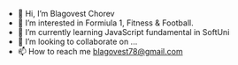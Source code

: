 - 👋 Hi, I’m Blagovest Chorev
- 👀 I’m interested in Formiula 1, Fitness & Football. 
- 🌱 I’m currently learning JavaScript fundamental in SoftUni
- 💞️ I’m looking to collaborate on ...
- 📫 How to reach me blagovest78@gmail.com

<!---
BlagovestChorev/BlagovestChorev is a ✨ special ✨ repository because its `README.md` (this file) appears on your GitHub profile.
You can click the Preview link to take a look at your changes.
--->
